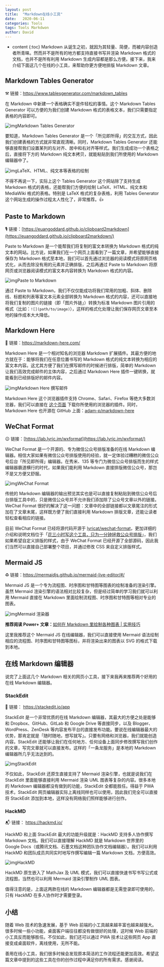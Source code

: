 ```yaml
---
layout: post
title:  "Markdown在线小工具"
date:   2020-06-11
categories: Tools
tags: Tools Markdwon
author: David
---
```


* content
{:toc}
Markdown 从诞生之初，就因为其轻量、简便，而被内容创造者所青睐。然而并不是所有的地方都支持直接书写并渲染 Markdown 格式的文档，也并不是所有利用 Markdown 生成内容都是那么方便。接下来，我来介绍下面这几个在线的小工具，来帮助你更方便地排版 Markdown 文章。

## Markdown Tables Generator

⚒ 链接：https://www.tablesgenerator.com/markdown_tables

在 Markdown 中新建一个表格确实不是件轻松的事情。这个 Markdown Tables Generator 可以方便的为我们创建 Markdown 格式的表格文本，我们只需要指定表格的内容即可。

![img](D:\images\markdown-2020images\5da55aee00551634f8f2aa1566c01077.png)Markdown Tables Generator

要知道，Markdown Tables Generator 是一个「所见即所得」的交互方式，因此我们创建表格的方式就非常直观清晰。同时，Markdown Tables Generator 还能够直接帮我们设置某列的左对齐、居中和右对齐等样式。我们生成成功一个表格之后，直接将下方的 Markdown 纯文本拷贝，就能粘贴到我们所使用的 Markdown 编辑器中了。

![img](D:\images\markdown-2020images\76fdf79c58c49834f56defaa78ae45d2.png)LaTeX、HTML、纯文本等表格的绘制

不得不再说一下，实际上这个 Tables Generator 这个网站除了支持生成 Markdown 格式的表格，还能帮我们方便的绘制 LaTeX、HTML、纯文本和 MediaWiki 格式的表格。特别是 LaTeX 格式的复杂表格，利用 Tables Generator 这个网站生成的操作过程太人性化了，非常推荐。👍

## Paste to Markdown

🎙 链接：[https://euangoddard.github.io/clipboard2markdown](https://euangoddard.github.io/clipboard2markdown/)

Paste to Markdown 是一个能帮我们将复制的富文本转换为 Markdown 格式的纯文本的网站。比方说，如果我们在一个网页上面看到了一篇文章，并希望能够直接保存为 Markdown 格式至本地，我们可以首先通过浏览器的阅读模式将原网页格式化，从而去除没有用的元素并正确排版，之后再通过 Paste to Markdown 将原网页或浏览器阅读模式的富文本内容转换为 Markdown 格式的内容。

![img](D:\images\markdown-2020images\2aa4b9102cd26c2b1086572badef20cc.gif)Paste to Markdown

通过 Paste to Markdown，我们不仅仅能成功将我们常用的加粗、斜体、删除线、标题和列表等富文本元素全部转换为 Markdown 格式的内容，还可以直接地将我们复制的图片的链接（即「图片外链」）转换为标准 Markdown 图片引用的格式（比如：`![](path/to/image)`），这样的格式化处理让我们保存网页文章至本地的操作成本大大降低。

## Markdown Here

💎 链接：https://markdown-here.com/

Markdown Here 是一个相对知名的浏览器 Markdown 扩展插件。其最方便的地方就在于：能够将我们在任意位置书写的 Markdown 格式的纯文本转换为相应的富文本内容。这尤其方便了我们在撰写邮件的时候进行排版，简单的 Markdown 让我们高效完成邮件的主体内容，之后通过 Markdown Here 插件一键转换，就能看到已经排版好的邮件内容。

![img](D:\images\markdown-2020images\e37207efd3d6f6f1e61541c6252e7f46.gif)Markdown Here 撰写邮件

Markdown Here 这个浏览器插件支持 Chrome、Safari、Firefox 等绝大多数浏览器，我们可以直接在 [这个页面](https://markdown-here.com/get.html) 下载你所使用的浏览器的插件。同时，Markdown Here 也开源在 GitHub 上面：[adam-p/markdown-here](https://github.com/adam-p/markdown-here/)

## WeChat Format

😉 链接：[https://lab.lyric.im/wxformat](https://lab.lyric.im/wxformat/)

WeChat Format 是一个开源的、专为微信公众号排版准备的在线 Markdown 编辑器。相信大家如果有微信公众号排版使用的经验，就一定体验过糟糕的微信公众号后台「所见即所得」编辑器。在秀米、135 等专门为微信公众号排版而生的样式编辑器霸道横行的时代，如果我们能利用 Markdown 直接排版微信公众号，那岂不是又方便又舒服。

![img](D:\images\markdown-2020images\9949f7c1941da15a5047eed74c3ab122.png)WeChat Format

传统的 Markdown 编辑器的输出预览其实也是可以直接复制粘贴到微信公众号后台排版工具中的，只是微信公众号并不允许我们添加除了公众号文章以外的链接。WeChat Format 很好的解决了这一问题：文章中的全部链接都以文章尾注的形式加在了文章末尾，这样既方便了我们直接利用 Markdown 排版文章，还能让读者轻松查看相应的链接。

目前 WeChat Format 已经将源代码开源于 [lyricat/wechat-format](https://github.com/lyricat/wechat-format)，更加详细的介绍和说明文档位于「[花三小时写这个工具，只为一分钟拯救公众号排版](https://mp.weixin.qq.com/s/pn0LzyfgUj6rGUfVHUksjg)」，我们如果希望自定义排版的样式，由于 WeChat Format 已经开源了全部源码，因此我们当然可以直接自己部署整个项目，并通过修改 CSS 来自定义排版样式。

## Mermaid JS

♻️ 链接：https://mermaidjs.github.io/mermaid-live-editor/#/

Mermaid JS 是一个专为流程图、时序图和甘特图等图表的绘制准备的渲染引擎。虽然 Mermaid 渲染引擎的语法相对比较复杂，但是经过简单的学习我们就可以利用 Mermaid 直接在 Markdown 里面绘制流程图、时序图和甘特图等相对专业的图表。

![img](D:\images\markdown-2020images\27498e85f0b4de355cc73612aa3b4376.png)Mermaid 渲染器

**推荐阅读 Power+ 文章：**[如何在 Markdown 里绘制各种图表 | 实用技巧](https://sspai.com/post/52993)

这里我推荐这个 Mermaid JS 在线编辑器，我们可以直接使用 Mermaid 语法绘制相应的流程图、时序图和甘特图等图标，并将渲染出来的图表以 SVG 的格式下载到本地。

## 在线 Markdown 编辑器

说完了上面这几个 Markdown 相关的网页小工具，接下来我再来推荐两个好用的在线 Markdown 编辑器。

### StackEdit

📑 链接： https://stackedit.io/app

StackEdit 是一个非常优质的在线 Markdown 编辑器，其最大的方便之处是能够和 Dropbox、GitHub、GitLab 和 Google Drive 等直接同步，以及 Blogger、WordPress、ZenDesk 等内容发布平台的直接发布功能。要说在线编辑器最大的优势，那肯定就是「随时随地，想写就写」。只要有网络和浏览器，我们就能创造内容。StackEdit 还能够让我们在任何地方、任何设备上面同步修改撰写我们创作的文章，写完文章就可以直接发布。这样的「一条龙服务」是本地的 Markdown 编辑器所几乎无法达到的。

![img](D:\images\markdown-2020images\08b1f27debcf055db11649cd04816dc6.png)StackEdit

不仅如此，StackEdit 还原生直接支持了 Mermaid 渲染引擎，也就是说我们在 StackEdit 里面能够直接利用 Mermaid 渲染 UML 图表等复杂的内容。很多本地的 Markdown 编辑器都没有做到的功能，StackEdit 全都能胜任。得益于 PWA 技术，StackEdit 网页编辑器实际上离线同样也可以使用，因此我们完全可以直接将 StackEdit 添加到本地，这样没有网络我们照样能够进行创作。

### HackMD

📬 链接： https://hackmd.io/

HackMD 和上面 StackEdit 最大的功能升级就是：HackMD 支持多人协作撰写 Markdown 文档。我们可以直接理解 HackMD 就是 Markdown 世界里的 Google Docs（或腾讯文档、石墨文档这种团队协作文档编辑器）。我们可以利用 HackMD 和团队成员共同实时地写作撰写编辑一篇 Markdown 文档，方便高效。

![img](D:\images\markdown-2020images\b7ed2a5c294f90c51b77b743606d1b8e.png)HackMD

HackMD 原生嵌入了 MathJax 及 UML 模式，我们可以直接快速书写书写公式或流程图，当然也可以利用 Mermaid 渲染引擎制作 UML 图表。

值得注意的是，上面这两款在线的 Markdown 编辑器都是无需登录即可使用的，只有 HackMD 在多人协作时才需要登录。

## 小结

随着 Web 技术的急速发展，基于 Web 前端的小工具越来越丰富也越来越强大。很多时候一些小功能，桌面客户端往往都没有做很好的处理，这时候 Web 前端的小工具反而能够胜任。不仅如此，我们还可以通过 PWA 技术让这些网页 App 直接变成桌面软件，离线使用，无所不能。

善用在线小工具，我们很多时候会发现原本简洁的工作流程还能更加高效。希望这篇文章中提到的这些工具在你的创作过程中满足你的所有需求。感谢阅读。